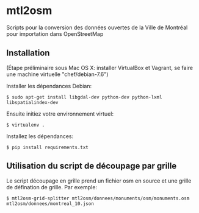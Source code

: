 mtl2osm
=======

Scripts pour la conversion des données ouvertes de la Ville de Montréal pour
importation dans OpenStreetMap


Installation
------------

(Étape préliminaire sous Mac OS X: installer VirtualBox et Vagrant, se faire
une machine virtuelle "chef/debian-7.6")

Installer les dépendances Debian:

    $ sudo apt-get install libgdal-dev python-dev python-lxml libspatialindex-dev

Ensuite initiez votre environnement virtuel:

    $ virtualenv .

Installez les dépendances:

    $ pip install requirements.txt


Utilisation du script de découpage par grille
---------------------------------------------

Le script découpage en grille prend un fichier osm en source et une grille de
défination de grille. Par exemple:

    $ mtl2osm-grid-splitter mtl2osm/donnees/monuments/osm/monuments.osm mtl2osm/donnees/montreal_10.json
